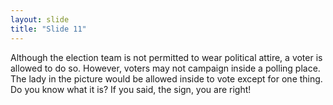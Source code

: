 ```yaml
---
layout: slide
title: "Slide 11"
---
```


Although the election team is not permitted to wear political attire, a voter is allowed to do so. However, voters may not campaign inside a polling place. The lady in the picture would be allowed inside to vote except for one thing. Do you know what it is? If you said, the sign, you are right!